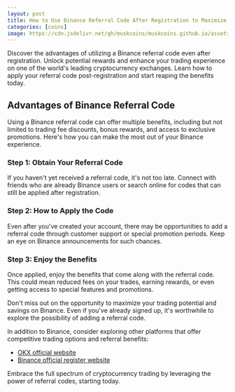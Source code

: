 ```yaml
---
layout: post
title: How to Use Binance Referral Code After Registration to Maximize Your Benefits
categories: [coins]
image: https://cdn.jsdelivr.net/gh/muskcoins/muskcoins.github.io/assets/images/bnb-register.webp
---
```


Discover the advantages of utilizing a Binance referral code even after registration. Unlock potential rewards and enhance your trading experience on one of the world's leading cryptocurrency exchanges. Learn how to apply your referral code post-registration and start reaping the benefits today.

## Advantages of Binance Referral Code
Using a Binance referral code can offer multiple benefits, including but not limited to trading fee discounts, bonus rewards, and access to exclusive promotions. Here's how you can make the most out of your Binance experience.

### Step 1: Obtain Your Referral Code
If you haven't yet received a referral code, it's not too late. Connect with friends who are already Binance users or search online for codes that can still be applied after registration.

### Step 2: How to Apply the Code
Even after you've created your account, there may be opportunities to add a referral code through customer support or special promotion periods. Keep an eye on Binance announcements for such chances.

### Step 3: Enjoy the Benefits
Once applied, enjoy the benefits that come along with the referral code. This could mean reduced fees on your trades, earning rewards, or even getting access to special features and promotions.

Don't miss out on the opportunity to maximize your trading potential and savings on Binance. Even if you've already signed up, it's worthwhile to explore the possibility of adding a referral code.

In addition to Binance, consider exploring other platforms that offer competitive trading options and referral benefits:

- [OKX official website](/302.html?target=https://www.okx.com/join/65103688)
- [Binance official register website](/302.html?target=https://accounts.binance.com/register?ref=ZGR4DOXV)

Embrace the full spectrum of cryptocurrency trading by leveraging the power of referral codes, starting today.